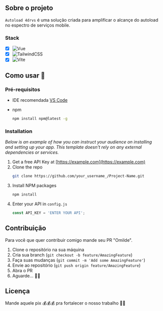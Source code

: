 ## Sobre o projeto
`Autoload 4drvs` é uma solução criada para amplificar o alcançe do autoload no espectro de serviços mobile.

### Stack
- [x] ![Vue](https://img.shields.io/badge/Vue%20js-35495E?style=for-the-badge&logo=vuedotjs&logoColor=4FC08D)
- [x] ![TailwindCSS](https://img.shields.io/badge/Tailwind_CSS-38B2AC?style=for-the-badge&logo=tailwind-css&logoColor=white)
- [x] ![Vite](https://img.shields.io/badge/Vite-B73BFE?style=for-the-badge&logo=vite&logoColor=FFD62E)

## Como usar 🫵

### Pré-requisitos

- IDE recomendada [VS Code](https://code.visualstudio.com/) 

* npm
  ```sh
  npm install npm@latest -g
  ```

### Installation

_Below is an example of how you can instruct your audience on installing and setting up your app. This template doesn't rely on any external dependencies or services._

1. Get a free API Key at [https://example.com](https://example.com)
2. Clone the repo
   ```sh
   git clone https://github.com/your_username_/Project-Name.git
   ```
3. Install NPM packages
   ```sh
   npm install
   ```
4. Enter your API in `config.js`
   ```js
   const API_KEY = 'ENTER YOUR API';
   ```

<!-- CONTRIBUTING -->
## Contribuição

Para você que quer contribuir comigo mande seu PR "Omilde".

1. Clone o repositório na sua máquina
2. Cria sua branch (`git checkout -b feature/AmazingFeature`)
3. Faça suas mudanças (`git commit -m 'Add some AmazingFeature'`)
4. Envie ao repositório (`git push origin feature/AmazingFeature`)
5. Abra o PR
6. Aguarde... 🌃💤
   

## Licença

Mande aquele pix 💰💰💰 pra fortalecer o nosso trabalho 🤣🤣





